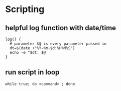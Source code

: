 # Scripting

## helpful log function with date/time
```
log() {
  # parameter $@ is every parameter passed in
  dt=$(date +"%Y-%m-$d:%H%M%S")
  echo -e "$dt: $@
}
```

## run script in loop
```
while true; do <command> ; done
```

